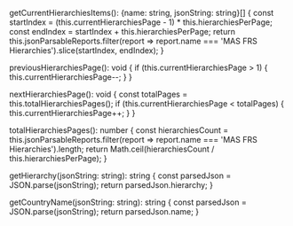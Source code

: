 getCurrentHierarchiesItems(): {name: string, jsonString: string}[] {
  const startIndex = (this.currentHierarchiesPage - 1) * this.hierarchiesPerPage;
  const endIndex = startIndex + this.hierarchiesPerPage;
  return this.jsonParsableReports.filter(report => report.name === 'MAS FRS Hierarchies').slice(startIndex, endIndex);
}

previousHierarchiesPage(): void {
  if (this.currentHierarchiesPage > 1) {
    this.currentHierarchiesPage--;
  }
}

nextHierarchiesPage(): void {
  const totalPages = this.totalHierarchiesPages();
  if (this.currentHierarchiesPage < totalPages) {
    this.currentHierarchiesPage++;
  }
}

totalHierarchiesPages(): number {
  const hierarchiesCount = this.jsonParsableReports.filter(report => report.name === 'MAS FRS Hierarchies').length;
  return Math.ceil(hierarchiesCount / this.hierarchiesPerPage);
}

getHierarchy(jsonString: string): string {
  const parsedJson = JSON.parse(jsonString);
  return parsedJson.hierarchy;
}

getCountryName(jsonString: string): string {
  const parsedJson = JSON.parse(jsonString);
  return parsedJson.name;
}
